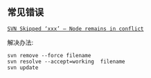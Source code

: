 ## 常见错误
[`SVN Skipped ‘xxx’ — Node remains in conflict`](http://www.xuebuyuan.com/2169924.html)

解决办法:
```
svn remove --force filename
svn resolve --accept=working  filename
svn update
```
